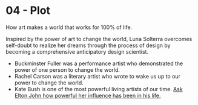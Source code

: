 # 04 - Plot



How art makes a world that works for 100% of life.

Inspired by the power of art to change the world, Luna Solterra overcomes self-doubt to realize her dreams through the process of design by becoming a comprehensive anticipatory design scientist.

* Buckminster Fuller was a performance artist who demonstrated the power of one person to change the world.
* Rachel Carson was a literary artist who wrote to wake us up to our power to change the world.
* Kate Bush is one of the most powerful living artists of our time. [Ask Elton John how powerful her influence has been in his life.](https://youtu.be/hHWIubWFrqs?t=2695)
